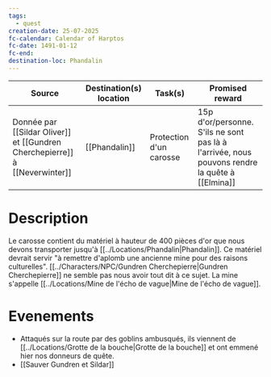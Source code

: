 ```yaml
---
tags:
  - quest
creation-date: 25-07-2025
fc-calendar: Calendar of Harptos
fc-date: 1491-01-12
fc-end: 
destination-loc: Phandalin
---
```


| **Source**                                                                  | **Destination(s)** location | **Task(s)**             | **Promised reward**                                                                            |
| --------------------------------------------------------------------------- | --------------------------- | ----------------------- | ---------------------------------------------------------------------------------------------- |
| Donnée par [[Sildar Oliver]] et [[Gundren Cherchepierre]] à [[Neverwinter]] | [[Phandalin]]               | Protection d'un carosse | 15p d'or/personne. S'ils ne sont pas là à l'arrivée, nous pouvons rendre la quête à [[Elmina]] |

# Description

Le carosse contient du matériel à hauteur de 400 pièces d'or que nous devons transporter jusqu'à [[../Locations/Phandalin|Phandalin]]. Ce matériel devrait servir "à remettre d'aplomb une ancienne mine pour des raisons culturelles". [[../Characters/NPC/Gundren Cherchepierre|Gundren Cherchepierre]] ne semble pas nous avoir tout dit à ce sujet. La mine s'appelle [[../Locations/Mine de l'écho de vague|Mine de l'écho de vague]].

# Evenements

- Attaqués sur la route par des goblins ambusqués, ils viennent de [[../Locations/Grotte de la bouche|Grotte de la bouche]] et ont emmené hier nos donneurs de quête. 
- [[Sauver Gundren et Sildar]] 